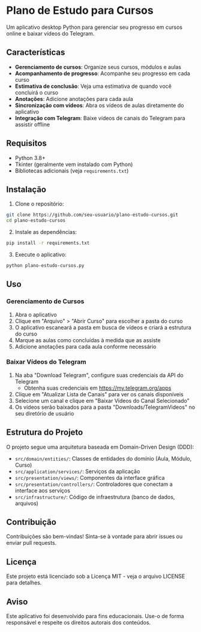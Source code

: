 # Plano de Estudo para Cursos

Um aplicativo desktop Python para gerenciar seu progresso em cursos online e baixar vídeos do Telegram.

## Características

- **Gerenciamento de cursos**: Organize seus cursos, módulos e aulas
- **Acompanhamento de progresso**: Acompanhe seu progresso em cada curso
- **Estimativa de conclusão**: Veja uma estimativa de quando você concluirá o curso
- **Anotações**: Adicione anotações para cada aula
- **Sincronização com vídeos**: Abra os vídeos de aulas diretamente do aplicativo
- **Integração com Telegram**: Baixe vídeos de canais do Telegram para assistir offline

## Requisitos

- Python 3.8+
- Tkinter (geralmente vem instalado com Python)
- Bibliotecas adicionais (veja `requirements.txt`)

## Instalação

1. Clone o repositório:
```bash
git clone https://github.com/seu-usuario/plano-estudo-cursos.git
cd plano-estudo-cursos
```

2. Instale as dependências:
```bash
pip install -r requirements.txt
```

3. Execute o aplicativo:
```bash
python plano-estudo-cursos.py
```

## Uso

### Gerenciamento de Cursos

1. Abra o aplicativo
2. Clique em "Arquivo" > "Abrir Curso" para escolher a pasta do curso
3. O aplicativo escaneará a pasta em busca de vídeos e criará a estrutura do curso
4. Marque as aulas como concluídas à medida que as assiste
5. Adicione anotações para cada aula conforme necessário

### Baixar Vídeos do Telegram

1. Na aba "Download Telegram", configure suas credenciais da API do Telegram
   - Obtenha suas credenciais em https://my.telegram.org/apps
2. Clique em "Atualizar Lista de Canais" para ver os canais disponíveis
3. Selecione um canal e clique em "Baixar Vídeos do Canal Selecionado"
4. Os vídeos serão baixados para a pasta "Downloads/TelegramVideos" no seu diretório de usuário

## Estrutura do Projeto

O projeto segue uma arquitetura baseada em Domain-Driven Design (DDD):

- `src/domain/entities/`: Classes de entidades do domínio (Aula, Módulo, Curso)
- `src/application/services/`: Serviços da aplicação
- `src/presentation/views/`: Componentes da interface gráfica
- `src/presentation/controllers/`: Controladores que conectam a interface aos serviços
- `src/infrastructure/`: Código de infraestrutura (banco de dados, arquivos)

## Contribuição

Contribuições são bem-vindas! Sinta-se à vontade para abrir issues ou enviar pull requests.

## Licença

Este projeto está licenciado sob a Licença MIT - veja o arquivo LICENSE para detalhes.

## Aviso

Este aplicativo foi desenvolvido para fins educacionais. Use-o de forma responsável e respeite os direitos autorais dos conteúdos. 